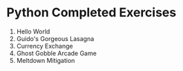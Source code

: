 # Python Completed Exercises
1. Hello World
2. Guido's Gorgeous Lasagna
3. Currency Exchange
4. Ghost Gobble Arcade Game
5. Meltdown Mitigation